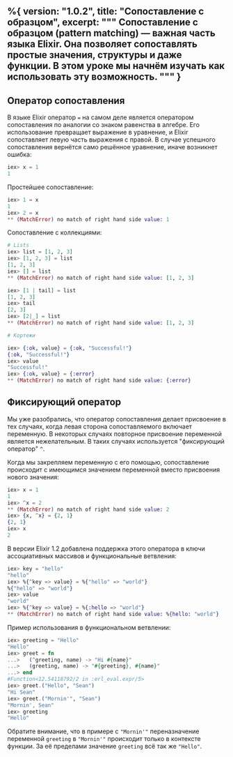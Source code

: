 %{
  version: "1.0.2",
  title: "Сопоставление с образцом",
  excerpt: """
  Сопоставление с образцом (pattern matching) — важная часть языка Elixir. Она позволяет сопоставлять простые значения, структуры и даже функции. В этом уроке мы начнём изучать как использовать эту возможность.
  """
}
---

## Оператор сопоставления

В языке Elixir оператор `=` на самом деле является оператором сопоставления по аналогии со знаком равенства в алгебре. Его использование превращает выражение в уравнение, и Elixir сопоставляет левую часть выражения с правой. В случае успешного сопоставления вернётся само решённое уравнение, иначе возникнет ошибка:

```elixir
iex> x = 1
1
```

Простейшее сопоставление:

```elixir
iex> 1 = x
1
iex> 2 = x
** (MatchError) no match of right hand side value: 1
```

Сопоставление с коллекциями:

```elixir
# Lists
iex> list = [1, 2, 3]
iex> [1, 2, 3] = list
[1, 2, 3]
iex> [] = list
** (MatchError) no match of right hand side value: [1, 2, 3]

iex> [1 | tail] = list
[1, 2, 3]
iex> tail
[2, 3]
iex> [2|_] = list
** (MatchError) no match of right hand side value: [1, 2, 3]

# Кортежи

iex> {:ok, value} = {:ok, "Successful!"}
{:ok, "Successful!"}
iex> value
"Successful!"
iex> {:ok, value} = {:error}
** (MatchError) no match of right hand side value: {:error}
```

## Фиксирующий оператор

Мы уже разобрались, что оператор сопоставления делает присвоение в тех случаях, когда левая сторона сопоставляемого включает переменную. В некоторых случаях повторное присвоение переменной является нежелательным. В таких случаях используется "фиксирующий оператор" `^`.

Когда мы закрепляем переменную с его помощью, сопоставление происходит с имеющимся значением переменной вместо присвоения нового значения:

```elixir
iex> x = 1
1
iex> ^x = 2
** (MatchError) no match of right hand side value: 2
iex> {x, ^x} = {2, 1}
{2, 1}
iex> x
2
```

В версии Elixir 1.2 добавлена поддержка этого оператора в ключи ассоциативных массивов и функциональные ветвления:

```elixir
iex> key = "hello"
"hello"
iex> %{^key => value} = %{"hello" => "world"}
%{"hello" => "world"}
iex> value
"world"
iex> %{^key => value} = %{:hello => "world"}
** (MatchError) no match of right hand side value: %{hello: "world"}
```

Пример использования в функциональном ветвлении:

```elixir
iex> greeting = "Hello"
"Hello"
iex> greet = fn
...>   (^greeting, name) -> "Hi #{name}"
...>   (greeting, name) -> "#{greeting}, #{name}"
...> end
#Function<12.54118792/2 in :erl_eval.expr/5>
iex> greet.("Hello", "Sean")
"Hi Sean"
iex> greet.("Mornin'", "Sean")
"Mornin', Sean"
iex> greeting
"Hello"
```

Обратите внимание, что в примере с `"Mornin'"` переназначение переменной `greeting` в `"Mornin'"` происходит только в контексте функции. За её пределами значение `greeting` всё так же `"Hello"`.
